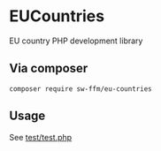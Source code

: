 # EUCountries
EU country PHP development library

## Via composer
`composer require sw-ffm/eu-countries`

## Usage 
See [test/test.php](test/test.php)